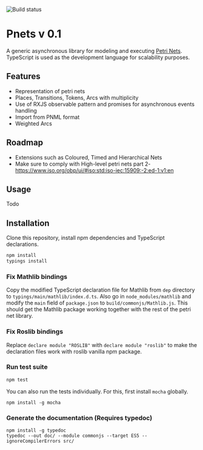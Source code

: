 ![Build status](https://travis-ci.org/smamessier/pnets.svg?branch=master)

# Pnets v 0.1
A generic asynchronous library for modeling and executing [Petri Nets](http://en.wikipedia.org/wiki/Petri_net). TypeScript is used as the
development language for scalability purposes.

## Features
- Representation of petri nets
- Places, Transitions, Tokens, Arcs with multiplicity
- Use of RXJS observable pattern and promises for asynchronous events handling
- Import from PNML format
- Weighted Arcs

## Roadmap
- Extensions such as Coloured, Timed and Hierarchical Nets
- Make sure to comply with High-level petri nets part 2- https://www.iso.org/obp/ui/#iso:std:iso-iec:15909:-2:ed-1:v1:en

## Usage

Todo

## Installation

Clone this repository, install npm dependencies and TypeScript declarations.
```bash
npm install
typings install
```
### Fix Mathlib bindings
Copy the modified TypeScript declaration file for Mathlib from `dep` directory to `typings/main/mathlib/index.d.ts`. Also go in `node_modules/mathlib` and modify the `main` field of `package.json` to `build/commonjs/Mathlib.js`. This should get the Mathlib package working together with the rest of the petri net library.

### Fix Roslib bindings
Replace `declare module "ROSLIB"` with `declare module "roslib"` to make the declaration files work with roslib vanilla npm package.

### Run test suite
```bash
npm test
```

You can also run the tests individually. For this, first install `mocha` globally.
```
npm install -g mocha
```

### Generate the documentation (Requires typedoc)
```
npm install -g typedoc
typedoc --out doc/ --module commonjs --target ES5 --ignoreCompilerErrors src/
```
